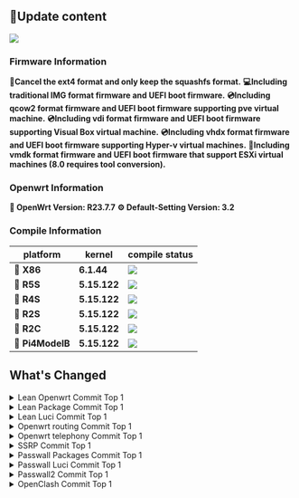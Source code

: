 ## :mega:Update content
![](https://img.shields.io/github/downloads/smallprogram/OpenWrtAction/multi-platform_2023.08.15_15.01.44/total?style=flat-square)
### Firmware Information
**:loudspeaker:Cancel the ext4 format and only keep the squashfs format.**
**:computer:Including traditional IMG format firmware and UEFI boot firmware.**
**:cd:Including qcow2 format firmware and UEFI boot firmware supporting pve virtual machine.**
**:cd:Including vdi format firmware and UEFI boot firmware supporting Visual Box virtual machine.**
**:cd:Including vhdx format firmware and UEFI boot firmware supporting Hyper-v virtual machines.**
**:dvd:Including vmdk format firmware and UEFI boot firmware that support ESXi virtual machines (8.0 requires tool conversion).**

### Openwrt Information
**:minidisc: OpenWrt Version: R23.7.7**
**:gear: Default-Setting Version: 3.2**
### Compile Information
platform|kernel|compile status
-|-|-
**:ice_cube: X86**|**6.1.44**|![](https://img.shields.io/badge/build-passing-green?logo=githubactionsbuild-in_progress_or_waiting.....-yellow?logo=githubactions&logoColor=yellowlogoColor=green&style=flat-square)
**:ice_cube: R5S**|**5.15.122**|![](https://img.shields.io/badge/build-passing-green?logo=githubactionsbuild-in_progress_or_waiting.....-yellow?logo=githubactions&logoColor=yellowlogoColor=green&style=flat-square)
**:ice_cube: R4S**|**5.15.122**|![](https://img.shields.io/badge/build-passing-green?logo=githubactionsbuild-in_progress_or_waiting.....-yellow?logo=githubactions&logoColor=yellowlogoColor=green&style=flat-square)
**:ice_cube: R2S**|**5.15.122**|![](https://img.shields.io/badge/build-passing-green?logo=githubactionsbuild-in_progress_or_waiting.....-yellow?logo=githubactions&logoColor=yellowlogoColor=green&style=flat-square)
**:ice_cube: R2C**|**5.15.122**|![](https://img.shields.io/badge/build-passing-green?logo=githubactionsbuild-in_progress_or_waiting.....-yellow?logo=githubactions&logoColor=yellowlogoColor=green&style=flat-square)
**:ice_cube: Pi4ModelB**|**5.15.122**|![](https://img.shields.io/badge/build-failure-red?logo=githubactionsbuild-in_progress_or_waiting.....-yellow?logo=githubactions&logoColor=yellowlogoColor=red&style=flat-square)
## What's Changed
<details> <summary> Lean Openwrt Commit Top 1 </summary>
commit 4e7c56f9f3a07afef5e59b2c204d884aa83aeeb7
Author: 晓东 <1052672227@qq.com>
Date:   Tue Aug 15 14:32:55 2023 +0800

    Support emmc for Thunder OneCloud (#11453)
</details> <details> <summary> Lean Package Commit Top 1 </summary>
commit 5ffee9290660232b60ec3b524e5ffdbc0b82b01c
Author: coolsnowwolf <31687149+coolsnowwolf@users.noreply.github.com>
Date:   Sat Jun 24 23:26:03 2023 +0800

    Merge pull request #679 from littoy/patch
    
    qemu io_uring feature and bonding patches
</details> <details> <summary> Lean Luci Commit Top 1 </summary>
commit 7acf7ff40a398af1075180754c7e32f856e67f2f
Author: coolsnowwolf <coolsnowwolf@gmail.com>
Date:   Mon Aug 14 18:44:07 2023 +0800

    luci-compat: fix compatibility with v19.07.7
</details> <details> <summary> Openwrt routing Commit Top 1 </summary>
commit 5beb3be9b86ddd1e859dd9ad38d1fb9a1a32dc65
Author: Rob White <rob@blue-wave.net>
Date:   Mon Jul 31 21:33:11 2023 +0100

    mesh11sd: Release v2.0.0
    
    Maintainer: Rob White rob@blue-wave.net
    Compile tested: All
    Run tested: arm_cortex-a7_neon-vfpv4, mipsel_24kc, x86-64, on 21.02, 22.03 and snapshot.
    
    Description:
    mesh11sd (2.0.0)
    
    This release contains new functionality.
    
    Autonomous portal mode is introduced. This simplifies the rollout of meshnodes allowing a common configuration to be used on all nodes.
    Remote administration is introduced, allowing files to be copied and terminal sessions to be opened on established meshnodes, identifying remote nodes by mac address.
    
     * Add - Update config file [bluewavenet]
     * Add - implementation of remote copy [bluewavenet]
     * Add - implementation of remote connect [bluewavenet]
     * Add - Autonomous portal mode [bluewavenet]
    
    -- Rob White dot@blue-wave.net Mon, 31 Jul 2023 16:59:52 +0000
    
    
    Signed-off-by: Rob White <rob@blue-wave.net>
</details> <details> <summary> Openwrt telephony Commit Top 1 </summary>
commit c093d20a53afda4a0fe79c25a14406617018f57c
Author: micmac1 <sebastian_ml@gmx.net>
Date:   Sun Jul 23 15:45:02 2023 +0200

    Merge pull request #822 from micmac1/ast-iax2-crash
    
    asterisk: add upstream patch against iax2 crash
</details> <details> <summary> SSRP Commit Top 1 </summary>
commit f2c18e487aaf4e9e06e4f64ba6a0c82a7a384b74
Author: coolsnowwolf <31687149+coolsnowwolf@users.noreply.github.com>
Date:   Sun Aug 13 04:00:08 2023 +0800

    Update ssr-plus.po
</details> <details> <summary> Passwall Packages Commit Top 1 </summary>
commit 6a3e32a02549496a7221ad265df963911a688732
Author: Gzxhwq <Gzxhwq@users.noreply.github.com>
Date:   Mon Aug 7 14:26:59 2023 +0800

    sing-box: update to 1.3.6 (#2692)
</details> <details> <summary> Passwall Luci Commit Top 1 </summary>
commit f16065f40b501c51383866b38552d3d04b8effff
Author: xiaorouji <60100640+xiaorouji@users.noreply.github.com>
Date:   Sat Aug 12 02:24:52 2023 +0800

    luci: fixup 5891a6b
</details> <details> <summary> Passwall2 Commit Top 1 </summary>
commit 17e090453558dfda9fde6c6f0e1a480680a81473
Author: xiaorouji <60100640+xiaorouji@users.noreply.github.com>
Date:   Sat Aug 12 02:19:00 2023 +0800

    luci: 1.18
</details> <details> <summary> OpenClash Commit Top 1 </summary>
commit 3952a3d4ea3728c1c929d0a92a4e0dcf2c7b7c2a
Author: github-actions[bot] <github-actions[bot]@users.noreply.github.com>
Date:   Tue Jul 4 08:37:40 2023 +0000

    Auto Release: v0.45.129-beta
